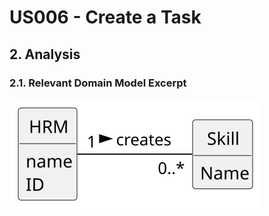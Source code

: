 # US006 - Create a Task 

## 2. Analysis

### 2.1. Relevant Domain Model Excerpt

![Domain Model](svg/us001-domain-model.svg)
